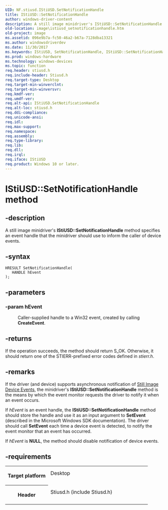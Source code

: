 ```yaml
---
UID: NF.stiusd.IStiUSD.SetNotificationHandle
title: IStiUSD::SetNotificationHandle
author: windows-driver-content
description: A still image minidriver's IStiUSD::SetNotificationHandle method specifies an event handle that the minidriver should use to inform the caller of device events.
old-location: image\istiusd_setnotificationhandle.htm
old-project: image
ms.assetid: 096e9b7a-fc50-46a2-b67a-7128dba13321
ms.author: windowsdriverdev
ms.date: 11/30/2017
ms.keywords: IStiUSD, SetNotificationHandle, IStiUSD::SetNotificationHandle
ms.prod: windows-hardware
ms.technology: windows-devices
ms.topic: function
req.header: stiusd.h
req.include-header: Stiusd.h
req.target-type: Desktop
req.target-min-winverclnt: 
req.target-min-winversvr: 
req.kmdf-ver: 
req.umdf-ver: 
req.alt-api: IStiUSD.SetNotificationHandle
req.alt-loc: stiusd.h
req.ddi-compliance: 
req.unicode-ansi: 
req.idl: 
req.max-support: 
req.namespace: 
req.assembly: 
req.type-library: 
req.lib: 
req.dll: 
req.irql: 
req.iface: IStiUSD
req.product: Windows 10 or later.
---
```


# IStiUSD::SetNotificationHandle method



## -description
<p>A still image minidriver's <b>IStiUSD::SetNotificationHandle</b> method specifies an event handle that the minidriver should use to inform the caller of device events.</p>


## -syntax

````
HRESULT SetNotificationHandle(
   HANDLE hEvent
);
````


## -parameters
<dl>

### -param hEvent 

<dd>
<p>Caller-supplied handle to a Win32 event, created by calling <b>CreateEvent</b>.</p>
</dd>
</dl>

## -returns
<p>If the operation succeeds, the method should return S_OK. Otherwise, it should return one of the STIERR-prefixed error codes defined in <i>stierr.h</i>.</p>

## -remarks
<p>If the driver (and device) supports asynchronous notification of <a href="https://msdn.microsoft.com/5f9be89c-8442-4894-b2f6-a4d3558464bf">Still Image Device Events</a>, the minidriver's <b>IStiUSD::SetNotificationHandle</b> method is the means by which the event monitor requests the driver to notify it when an event occurs.</p>

<p>If <i>hEvent</i> is an event handle, the <b>IStiUSD::SetNotificationHandle</b> method should store the handle and use it as an input argument to <b>SetEvent</b> (described in the Microsoft Windows SDK documentation). The driver should call <b>SetEvent</b> each time a device event is detected, to notify the event monitor that an event has occurred.</p>

<p>If <i>hEvent</i> is <b>NULL</b>, the method should disable notification of device events.</p>

## -requirements
<table>
<tr>
<th width="30%">
<p>Target platform</p>
</th>
<td width="70%">
<dl>
<dt>Desktop</dt>
</dl>
</td>
</tr>
<tr>
<th width="30%">
<p>Header</p>
</th>
<td width="70%">
<dl>
<dt>Stiusd.h (include Stiusd.h)</dt>
</dl>
</td>
</tr>
</table>